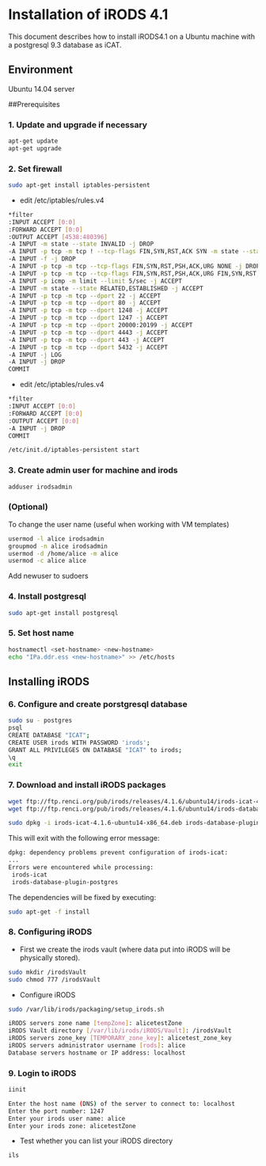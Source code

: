 # Installation of iRODS 4.1
This document describes how to install iRODS4.1 on a Ubuntu machine with a postgresql 9.3 database as iCAT. 

## Environment
Ubuntu 14.04 server

##Prerequisites
### 1. Update and upgrade if necessary
```sh
apt-get update
apt-get upgrade
```
### 2. Set firewall
```sh
sudo apt-get install iptables-persistent
```
- edit /etc/iptables/rules.v4
```sh
*filter
:INPUT ACCEPT [0:0]
:FORWARD ACCEPT [0:0]
:OUTPUT ACCEPT [4538:480396]
-A INPUT -m state --state INVALID -j DROP
-A INPUT -p tcp -m tcp ! --tcp-flags FIN,SYN,RST,ACK SYN -m state --state NEW -j DROP
-A INPUT -f -j DROP
-A INPUT -p tcp -m tcp --tcp-flags FIN,SYN,RST,PSH,ACK,URG NONE -j DROP
-A INPUT -p tcp -m tcp --tcp-flags FIN,SYN,RST,PSH,ACK,URG FIN,SYN,RST,PSH,ACK,URG -j DROP
-A INPUT -p icmp -m limit --limit 5/sec -j ACCEPT
-A INPUT -m state --state RELATED,ESTABLISHED -j ACCEPT
-A INPUT -p tcp -m tcp --dport 22 -j ACCEPT
-A INPUT -p tcp -m tcp --dport 80 -j ACCEPT
-A INPUT -p tcp -m tcp --dport 1248 -j ACCEPT
-A INPUT -p tcp -m tcp --dport 1247 -j ACCEPT
-A INPUT -p tcp -m tcp --dport 20000:20199 -j ACCEPT
-A INPUT -p tcp -m tcp --dport 4443 -j ACCEPT
-A INPUT -p tcp -m tcp --dport 443 -j ACCEPT
-A INPUT -p tcp -m tcp --dport 5432 -j ACCEPT
-A INPUT -j LOG
-A INPUT -j DROP
COMMIT
```
- edit /etc/iptables/rules.v4
```sh
*filter
:INPUT ACCEPT [0:0]
:FORWARD ACCEPT [0:0]
:OUTPUT ACCEPT [0:0]
-A INPUT -j DROP
COMMIT 
```

```sh
/etc/init.d/iptables-persistent start
```

### 3. Create admin user for machine and irods
```sh
adduser irodsadmin
```
### (Optional) 
To change the user name (useful when working with VM templates)
```sh
usermod -l alice irodsadmin 
groupmod -n alice irodsadmin
usermod -d /home/alice -m alice
usermod -c alice alice
```
Add newuser to sudoers

### 4. Install postgresql
```sh
sudo apt-get install postgresql
```

### 5. Set host name

```sh
hostnamectl <set-hostname> <new-hostname>
echo "IPa.ddr.ess <new-hostname>" >> /etc/hosts
```

## Installing iRODS
### 6. Configure and create porstgresql database
```sh
sudo su - postgres
psql
CREATE DATABASE "ICAT";
CREATE USER irods WITH PASSWORD 'irods';
GRANT ALL PRIVILEGES ON DATABASE "ICAT" to irods;
\q
exit
```
### 7. Download and install iRODS packages
```sh
wget ftp://ftp.renci.org/pub/irods/releases/4.1.6/ubuntu14/irods-icat-4.1.6-ubuntu14-x86_64.deb
wget ftp://ftp.renci.org/pub/irods/releases/4.1.6/ubuntu14/irods-database-plugin-postgres-1.6-ubuntu14-x86_64.deb
```

```sh
sudo dpkg -i irods-icat-4.1.6-ubuntu14-x86_64.deb irods-database-plugin-postgres-1.6-ubuntu14-x86_64.deb 
```
This will exit with the following error message:
```sh
dpkg: dependency problems prevent configuration of irods-icat:
...
Errors were encountered while processing:
 irods-icat
 irods-database-plugin-postgres
```
The dependencies will be fixed by executing:
```sh
sudo apt-get -f install
```

### 8. Configuring iRODS
- First we create the irods vault (where data put into iRODS will be physically stored).
```sh
sudo mkdir /irodsVault 
sudo chmod 777 /irodsVault
```

- Configure iRODS
```sh
sudo /var/lib/irods/packaging/setup_irods.sh
```

```sh
iRODS servers zone name [tempZone]: alicetestZone
iRODS Vault directory [/var/lib/irods/iRODS/Vault]: /irodsVault
iRODS servers zone_key [TEMPORARY_zone_key]: alicetest_zone_key
iRODS servers administrator username [rods]: alice
Database servers hostname or IP address: localhost
```

### 9. Login to iRODS

```sh
iinit
```

```sh
Enter the host name (DNS) of the server to connect to: localhost
Enter the port number: 1247
Enter your irods user name: alice
Enter your irods zone: alicetestZone
```
- Test whether you can list your iRODS directory
```sh
ils
```
